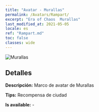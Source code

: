 ```yaml
---
title: "Avatar - Murallas"
permalink: /Avatars/Rampart/
excerpt: "Era of Chaos  Murallas"
last_modified_at: 2021-05-05
locale: es
ref: "Rampart.md"
toc: false
classes: wide
---
```

 ![Murallas](/images/a/avatarFrame_12.png)

## Detalles

 **Descripción:** Marco de avatar de Murallas 

 **Tips:** Recompensa de ciudad 

 **Is available:**  - 

